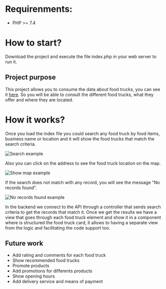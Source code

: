 # Requirenments:

- PHP >= 7.4

# How to start?

Download the project and execute the file index.php in your web server to run it.

## Project purpose

This project allows you to consume the data about food trucks, you can see it [here](https://data.sfgov.org/Economy-and-Community/Mobile-Food-Facility-Permit/rqzj-sfat/data). So you will be able to consult the different food trucks, what they offer and where they are located.

# How it works?

Once you load the index file you could search any food truck by food items, business name or location and it will show the food trucks that match the search criteria.

![Search example](https://www.linkpicture.com/q/T1.jpg)

Also you can click on the address to see the food truck location on the map.

![Show map example](https://www.linkpicture.com/q/T2.jpg)

If the search does not match with any record, you will see the message "No records found".

![No records found example](https://www.linkpicture.com/q/T3.jpg)

In the backend we connect to the API through a controller that sends search criteria to get the records that match it. Once we get the results we have a view that goes through each food truck element and show it in a component where is structured the food truck card, it allows to having a separate view from the logic and facilitating the code support too.

## Future work

- Add rating and comments for each food truck
- Show recommended food trucks
- Promote products
- Add promotions for differents products
- Show opening hours
- Add delivery service and means of payment
